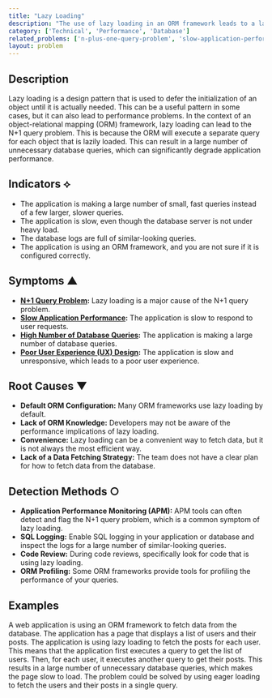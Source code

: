 ```yaml
---
title: "Lazy Loading"
description: "The use of lazy loading in an ORM framework leads to a large number of unnecessary database queries, which can significantly degrade application performance."
category: ['Technical', 'Performance', 'Database']
related_problems: ['n-plus-one-query-problem', 'slow-application-performance', 'high-number-of-database-queries']
layout: problem
---
```


## Description
Lazy loading is a design pattern that is used to defer the initialization of an object until it is actually needed. This can be a useful pattern in some cases, but it can also lead to performance problems. In the context of an object-relational mapping (ORM) framework, lazy loading can lead to the N+1 query problem. This is because the ORM will execute a separate query for each object that is lazily loaded. This can result in a large number of unnecessary database queries, which can significantly degrade application performance.

## Indicators ⟡
- The application is making a large number of small, fast queries instead of a few larger, slower queries.
- The application is slow, even though the database server is not under heavy load.
- The database logs are full of similar-looking queries.
- The application is using an ORM framework, and you are not sure if it is configured correctly.

## Symptoms ▲
- **[N+1 Query Problem](n-plus-one-query-problem.md):** Lazy loading is a major cause of the N+1 query problem.
- **[Slow Application Performance](slow-application-performance.md):** The application is slow to respond to user requests.
- **[High Number of Database Queries](high-number-of-database-queries.md):** The application is making a large number of database queries.
- **[Poor User Experience (UX) Design](poor-user-experience-ux-design.md):** The application is slow and unresponsive, which leads to a poor user experience.

## Root Causes ▼
- **Default ORM Configuration:** Many ORM frameworks use lazy loading by default.
- **Lack of ORM Knowledge:** Developers may not be aware of the performance implications of lazy loading.
- **Convenience:** Lazy loading can be a convenient way to fetch data, but it is not always the most efficient way.
- **Lack of a Data Fetching Strategy:** The team does not have a clear plan for how to fetch data from the database.

## Detection Methods ○
- **Application Performance Monitoring (APM):** APM tools can often detect and flag the N+1 query problem, which is a common symptom of lazy loading.
- **SQL Logging:** Enable SQL logging in your application or database and inspect the logs for a large number of similar-looking queries.
- **Code Review:** During code reviews, specifically look for code that is using lazy loading.
- **ORM Profiling:** Some ORM frameworks provide tools for profiling the performance of your queries.

## Examples
A web application is using an ORM framework to fetch data from the database. The application has a page that displays a list of users and their posts. The application is using lazy loading to fetch the posts for each user. This means that the application first executes a query to get the list of users. Then, for each user, it executes another query to get their posts. This results in a large number of unnecessary database queries, which makes the page slow to load. The problem could be solved by using eager loading to fetch the users and their posts in a single query.
